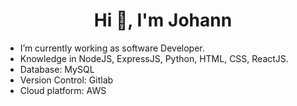 <h1 align="center">Hi 👋, I'm Johann</h1>

- I’m currently working as software Developer.
- Knowledge in NodeJS, ExpressJS, Python, HTML, CSS, ReactJS.
- Database: MySQL
- Version Control: Gitlab
- Cloud platform: AWS

<!--
**johannmanoj/johannmanoj** is a ✨ _special_ ✨ repository because its `README.md` (this file) appears on your GitHub profile.

Here are some ideas to get you started:

- 🔭 I’m currently working on ...
- 🌱 I’m currently learning ...
- 👯 I’m looking to collaborate on ...
- 🤔 I’m looking for help with ...
- 💬 Ask me about ...
- 📫 How to reach me: ...
- 😄 Pronouns: ...
- ⚡ Fun fact: ...
-->
